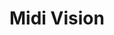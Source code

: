 ---
title: Midi Vision
summary: "Visualizing midi files as a chorus of colorful lines using Tone.js and the canvas"
weight: 60
resources:
  - name: thumb
    src: midi-vision-thumb.svg
    params:
      alt: Glowing aquamarine-colored zigzag shape on a black background.
---